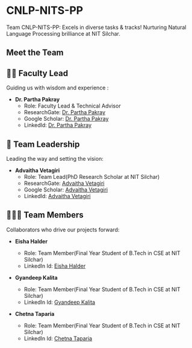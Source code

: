# CNLP-NITS-PP
Team CNLP-NITS-PP: Excels in diverse tasks &amp; tracks! Nurturing Natural Language Processing brilliance at NIT Silchar. 

## Meet the Team

## 👩‍🏫 Faculty Lead

Guiding us with wisdom and experience :

- **Dr. Partha Pakray**
  - Role: Faculty Lead & Technical Advisor
  - ResearchGate: [Dr. Partha Pakray](https://www.researchgate.net/profile/Dr-Partha-Pakray)
  - Google Scholar: [Dr. Partha Pakray](https://scholar.google.fr/citations?user=3pp18IYAAAAJ&hl=en)
  - LinkedId: [Dr. Partha Pakray](https://www.linkedin.com/in/dr-partha-pakray-09a86a52/)

## 👥 Team Leadership

Leading the way and setting the vision:

- **Advaitha Vetagiri**
  - Role: Team Lead(PhD Research Scholar at NIT Silchar) 
  - ResearchGate: [Advaitha Vetagiri](https://www.researchgate.net/profile/Advaitha-Vetagiri)
  - Google Scholar: [Advaitha Vetagiri](https://scholar.google.com/citations?user=yTkR29UAAAAJ&hl=en)
  - LinkedId: [Advaitha Vetagiri](https://www.linkedin.com/in/advaitha-vetagiri/)

## 🧑‍🤝‍🧑 Team Members

Collaborators who drive our projects forward:

- **Eisha Halder**
  - Role: Team Member(Final Year Student of B.Tech in CSE at NIT Silchar) 
  - LinkedIn Id: [Eisha Halder](https://www.linkedin.com/in/eisha-halder-a42367200/)

- **Gyandeep Kalita**
  - Role: Team Member(Final Year Student of B.Tech in CSE at NIT Silchar) 
  - LinkedIn Id: [Gyandeep Kalita](https://www.linkedin.com/in/gyandeep-kalita-354294219/)

- **Chetna Taparia**
  - Role: Team Member(Final Year Student of B.Tech in CSE at NIT Silchar)  
  - LinkedIn Id: [Chetna Taparia](https://www.linkedin.com/in/chetna-taparia-821761204/)
